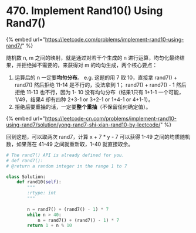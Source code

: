 # 470. Implement Rand10\(\) Using Rand7\(\)

{% embed url="https://leetcode.com/problems/implement-rand10-using-rand7/" %}

随机数 n, m 之间的映射，就是通过对若干个生成的 n 进行运算，均匀化最终结果，并拒绝掉不需要的，来获得对 m 的均匀生成，两个核心要点：

1. 运算后的 n 一定要**均匀分布**。 e.g. 这题的用 7 取 10，直接拿 rand7\(\) + rand7\(\) 然后拒绝 11-14 是不行的，没法拿到 1； rand7\(\) + rand7\(\) - 1 然后拒绝 11-13 也不行，因为 1- 10 没有均匀分布（结果1只有 1+1-1 一个可能，1/49，结果4 却有四种 2+3-1 or 3+2-1 or 1+4-1 or 4+1-1）。
2. 拒绝后要重抽的话，一定要**整个重抽**（不保留任何确定值）。

{% embed url="https://leetcode-cn.com/problems/implement-rand10-using-rand7/solution/yong-rand7-shi-xian-rand10-by-leetcode/" %}

回到这题，可以取两次 rand7，计算 x + 7 \* y - 7 可以获得 1-49 之间的均质随机数，如果落在 41-49 之间就重新取，1-40 就直接取余。

```python
# The rand7() API is already defined for you.
# def rand7():
# @return a random integer in the range 1 to 7

class Solution:
    def rand10(self):
        """
        :rtype: int
        """
        
        n = rand7() + (rand7() - 1) * 7
        while n > 40:
            n = rand7() + (rand7() - 1) * 7
        return 1 + n % 10
```

